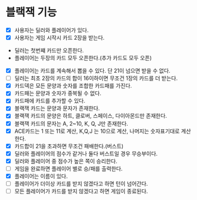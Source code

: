 # 블랙잭 기능

- [x] 사용자는 딜러와 플레이어가 있다.
- [x] 사용자는 게임 시작시 카드 2장을 받는다.
 - 딜러는 첫번쨰 카드만 오픈한다.
 - 플레이어는 두장의 카드 모두 오픈한다.(추가 카드도 모두 오픈)
- [x] 플레이어는 카드를 계속해서 뽑을 수 있다. 단 21이 넘으면 받을 수 없다.
- [ ] 딜러는 최초 2장의 카드의 합이 16이하이면 무조건 1장의 카드를 더 받는다.
- [x] 카드덱은 모든 문양과 숫자를 조합한 카드패를 가진다.
- [x] 카드패는 문양과 숫자가 중복될 수 없다.
- [x] 카드패에 카드를 추가할 수 있다.
- [x] 블랙잭 카드는 문양과 문자가 존재한다.
- [x] 블랙잭 카드의 문양은 하트, 클로버, 스페이스, 다이아몬드만 존재한다.
- [x] 블랙잭 카드의 문자는 A, 2~10, K, Q, J만 존재한다.
- [x] ACE카드는 1 또는 11로 계산, K,Q,J 는 10으로 계산, 나머지는 숫자표기대로 계산한다.
- [x] 카드합이 21을 초과하면 무조건 패배한다.(버스트)
- [x] 딜러와 플레이어의 점수가 같거나 둘다 버스트일 경우 무승부이다.
- [x] 딜러와 플레이어 중 점수가 높은 쪽이 승리한다.
- [ ] 게임을 완료하면 플레이어 별로 승/패를 출력한다.
- [x] 플레이어는 이름이 있다.
- [ ] 플레이어가 더이상 카드를 받지 않겠다고 하면 턴이 넘어간다.
- [ ] 모든 플레이어가 카드를 받지 않겠다고 하면 게임이 종료된다.
